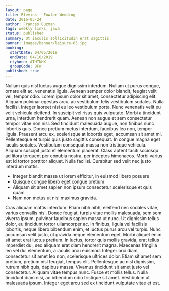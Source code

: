 ```yaml
---
layout: page
title: Blevins - Fowler Wedding
date: 2016-05-24
author: Frances Guzman
tags: weekly links, java
status: published
summary: Ut iaculis sollicitudin erat sagittis.
banner: images/banner/leisure-05.jpg
booking:
  startDate: 04/05/2019
  endDate: 04/10/2019
  ctyhocn: ATHTNHX
  groupCode: BFW
published: true
---
```

Nullam quis nisl luctus augue dignissim interdum. Nullam ut purus congue, ornare elit ac, venenatis ligula. Aenean semper dolor blandit, feugiat velit vel, tempor odio. Lorem ipsum dolor sit amet, consectetur adipiscing elit. Aliquam pulvinar egestas arcu, ac vestibulum felis vestibulum sodales. Nulla facilisi. Integer laoreet nisi eu leo vestibulum porta. Nunc venenatis velit eu velit vehicula eleifend. In suscipit vel risus quis vulputate. Morbi a tincidunt urna, interdum hendrerit quam. Aenean non augue et sem consectetur tempor vitae non nisl. Sed tincidunt malesuada augue, non finibus nunc lobortis quis. Donec pretium metus interdum, faucibus leo non, tempor ligula.
Praesent arcu ex, scelerisque at lobortis eget, accumsan sit amet mi. Pellentesque et turpis quis justo sagittis consequat. In congue magna eget iaculis sodales. Vestibulum consequat massa non tristique vehicula. Aliquam suscipit justo et elementum placerat. Class aptent taciti sociosqu ad litora torquent per conubia nostra, per inceptos himenaeos. Morbi varius est id tortor porttitor aliquet. Nulla facilisi. Curabitur sed velit nec justo interdum mattis.

* Integer blandit massa ut lorem efficitur, in euismod libero posuere
* Quisque congue libero eget congue pretium
* Aliquam sit amet sapien non ipsum consectetur scelerisque et quis quam
* Nam non metus ut nisl maximus gravida.

Cras aliquam mattis interdum. Etiam nibh nibh, eleifend nec sodales vitae, varius convallis nisi. Donec feugiat, turpis vitae mollis malesuada, sem sem viverra ipsum, pulvinar faucibus sapien massa ut nunc. Ut dignissim tellus dolor, eu tincidunt tortor ullamcorper ac. In finibus, ligula vel facilisis lobortis, neque libero bibendum enim, et luctus purus arcu vel turpis. Nunc accumsan velit justo, ut gravida neque elementum eget. Morbi aliquet enim sit amet erat luctus pretium. In luctus, tortor quis mollis gravida, erat tellus imperdiet dui, sed aliquam erat diam hendrerit magna.
Maecenas fringilla leo vel dui elementum, a iaculis arcu euismod. Integer orci diam, consectetur sit amet leo non, scelerisque ultrices dolor. Etiam sit amet sem pretium, pretium nisl feugiat, tempus elit. Pellentesque ac nisl dignissim, rutrum nibh quis, dapibus massa. Vivamus tincidunt sit amet justo vel consectetur. Aliquam vitae tempus nunc. Fusce et mollis tellus. Nulla tincidunt diam nisi, ac bibendum odio tristique sit amet. Vestibulum ut malesuada ipsum. Integer eget arcu sed ex tincidunt vulputate vitae et est.
